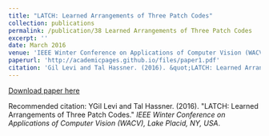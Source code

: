 ```yaml
---
title: "LATCH: Learned Arrangements of Three Patch Codes"
collection: publications
permalink: /publication/38 Learned Arrangements of Three Patch Codes
excerpt: ''
date: March 2016
venue: 'IEEE Winter Conference on Applications of Computer Vision (WACV), Lake Placid, NY, USA'
paperurl: 'http://academicpages.github.io/files/paper1.pdf'
citation: 'Gil Levi and Tal Hassner. (2016). &quot;LATCH: Learned Arrangements of Three Patch Codes.&quot; <i>IEEE Winter Conference on Applications of Computer Vision (WACV), Lake Placid, NY, USA</i>.'
---
```


[Download paper here](http://academicpages.github.io/files/paper1.pdf)

Recommended citation: YGil Levi and Tal Hassner. (2016). "LATCH: Learned Arrangements of Three Patch Codes." <i>IEEE Winter Conference on Applications of Computer Vision (WACV), Lake Placid, NY, USA</i>.
